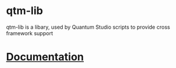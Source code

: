 # qtm-lib
qtm-lib is a libary, used by Quantum Studio scripts to provide cross framework support

# [Documentation](https://docs.quantum-studios.net/)
